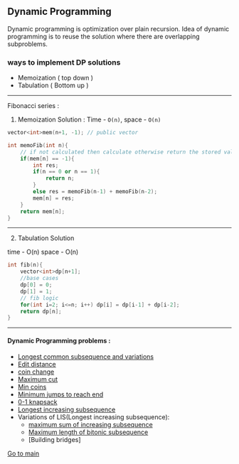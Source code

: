 ## Dynamic Programming
Dynamic programming is optimization over plain recursion. Idea of dynamic programming is to reuse the solution where there are overlapping subproblems.

### ways to implement DP solutions
- Memoization ( top down )
- Tabulation ( Bottom up )

---
Fibonacci series :

1. Memoization Solution :
Time - `O(n)`,  space - `O(n)`

```cpp
vector<int>mem(n+1, -1); // public vector

int memoFib(int n){
    // if not calculated then calculate otherwise return the stored value
    if(mem[n] == -1){
        int res;
        if(n == 0 or n == 1){
            return n;
        }
        else res = memoFib(n-1) + memoFib(n-2);
        mem[n] = res;
    }
    return mem[n];
}
```
---

2. Tabulation Solution

time - O(n)
space - O(n)

```cpp
int fib(n){
    vector<int>dp[n+1];
    //base cases
    dp[0] = 0;
    dp[1] = 1;
    // fib logic
    for(int i=2; i<=n; i++) dp[i] = dp[i-1] + dp[i-2];
    return dp[n];
}
```
---

#### Dynamic Programming problems :
- [Longest common subsequence and variations](./longest_common_subsequence.cpp)
- [Edit distance](./edit_distance.cpp)
- [coin change](./coin_change.cpp)
- [Maximum cut](./maximum_cuts.cpp)
- [Min coins](./min_coins.cpp)
- [Minimum jumps to reach end](./minimum_jumps_to_reach_at_end.cpp)
- [0-1 knapsack](./0-1_knapsack_problem.cpp)
- [Longest increasing subsequence](./logest_increasing_subsequence.cpp)
- Variations of LIS(Longest increasing subsequence):
    - [maximum sum of increasing subsequence](./maximum_sum_increasing_subsequence.cpp)
    - [Maximum length of bitonic subsequence](./maximum_len_of_bitonic_subsequence.cpp)
    - [Building bridges]



[Go to main](./../../README.md)
